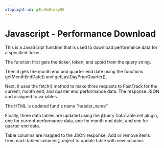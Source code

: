 ```yaml
---
stoplight-id: g4bu9w0lwxy00
---
```


# Javascript - Performance Download

This is a JavaScript function that is used to download performance data for a specified ticker.

The function first gets the ticker, token, and appid from the query string.

Then it gets the month end and quarter end date using the functions getMonthEndDate() and getLastDayPriorQuarter().

Next, it uses the fetch() method to make three requests to FastTrack for the current, month end, and quarter end performance data.
The response JSON and assigned to variables.

The HTML is updated fund's name "header_name"

Finally, three data tables are updated using the jQuery DataTable.net plugin, one for current performance data, one for month end date, and one for quarter end data.

Table columns are mapped to the JSON response. Add or remove items from each tables columns[] object to update table with new columns


